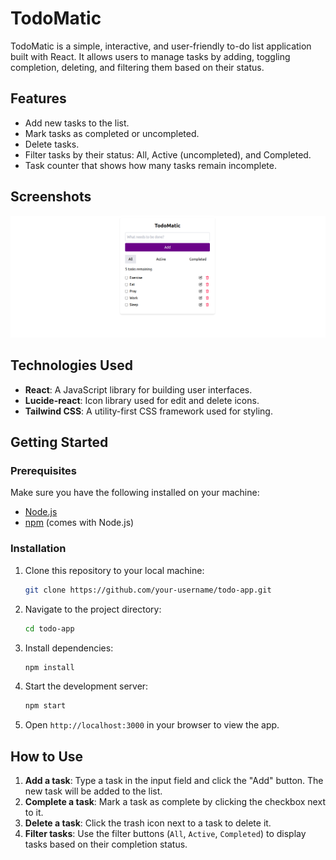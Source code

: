 # TodoMatic

TodoMatic is a simple, interactive, and user-friendly to-do list application built with React. It allows users to manage tasks by adding, toggling completion, deleting, and filtering them based on their status. 

## Features

- Add new tasks to the list.
- Mark tasks as completed or uncompleted.
- Delete tasks.
- Filter tasks by their status: All, Active (uncompleted), and Completed.
- Task counter that shows how many tasks remain incomplete.

## Screenshots

![TodoMatic Screenshot](Todoscreenshot.png)

## Technologies Used

- **React**: A JavaScript library for building user interfaces.
- **Lucide-react**: Icon library used for edit and delete icons.
- **Tailwind CSS**: A utility-first CSS framework used for styling.

## Getting Started

### Prerequisites

Make sure you have the following installed on your machine:
- [Node.js](https://nodejs.org/en/)
- [npm](https://www.npmjs.com/get-npm) (comes with Node.js)

### Installation

1. Clone this repository to your local machine:
    ```bash
    git clone https://github.com/your-username/todo-app.git
    ```
   
2. Navigate to the project directory:
    ```bash
    cd todo-app
    ```

3. Install dependencies:
    ```bash
    npm install
    ```

4. Start the development server:
    ```bash
    npm start
    ```

5. Open `http://localhost:3000` in your browser to view the app.

## How to Use

1. **Add a task**: Type a task in the input field and click the "Add" button. The new task will be added to the list.
2. **Complete a task**: Mark a task as complete by clicking the checkbox next to it.
3. **Delete a task**: Click the trash icon next to a task to delete it.
4. **Filter tasks**: Use the filter buttons (`All`, `Active`, `Completed`) to display tasks based on their completion status.


